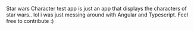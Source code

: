 Star wars Character test app is just an app that displays the characters of star wars.. lol i was just messing around with Angular and Typescript. Feel free to contribute :)
